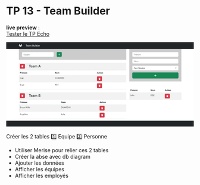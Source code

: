 # TP 13 - Team Builder
**live preview** :  
[Tester le TP Echo](https://www.sevenvalley.fr/tp-javascript/tpe) 

![alt text](tpe.webp)

Créer les 2 tables 
:one: Equipe
:two: Personne

- Utiliser Merise pour relier ces 2 tables  
- Créer la abse avec db diagram  
- Ajouter les données  
- Afficher les équipes  
- Afficher les employés  
